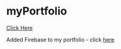 # myPortfolio
<a href='https://vinayak-singh5302.github.io/myPortfolio/public/index.html' target='_blank'> Click Here</a>
<br>
<p>Added Firebase to my portfolio - click <a href="https://my-testapp-5e524.web.app/">here</a></p><br>
